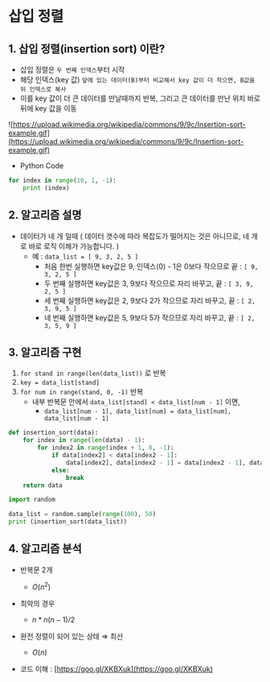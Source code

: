 # 삽입 정렬

## **1. 삽입 정렬(insertion sort) 이란?**

- 삽입 정렬은 `두 번째 인덱스`부터 시작
- 해당 인덱스(key 값) `앞에 있는 데이터(B)부터 비교해서 key 값이 더 작으면, B값을 뒤 인덱스로 복사`
- 이를 key 값이 더 큰 데이터를 만날때까지 반복, 그리고 큰 데이터를 만난 위치 바로 뒤에 key 값을 이동


![https://upload.wikimedia.org/wikipedia/commons/9/9c/Insertion-sort-example.gif](https://upload.wikimedia.org/wikipedia/commons/9/9c/Insertion-sort-example.gif)

- Python Code

```python
for index in range(10, 1, -1):
    print (index)
```

## 2. 알고리즘 설명

- 데이터가 네 개 일때 ( 데이터 갯수에 따라 복잡도가 떨어지는 것은 아니므로, 네 개로 바로 로직 이해가 가능합니다. )
    - 예 : `data_list = [ 9, 3, 2, 5 ]`
        - 처음 한번 실행하면 key값은 9, 인덱스(0) - 1은 0보다 작으므로 끝 : `[ 9, 3, 2, 5 ]`
        - 두 번째 실행하면 key값은 3, 9보다 작으므로 자리 바꾸고, 끝 : `[ 3, 9, 2, 5 ]`
        - 세 번째 실행하면 key값은 2, 9보다 2가 작으므로 자리 바꾸고, 끝 : `[ 2, 3, 9, 5 ]`
        - 네 번째 실행하면 key값은 5, 9보다 5가 작으므로 자리 바꾸고, 끝 : `[ 2, 3, 5, 9 ]`

## 3. 알고리즘 구현

1. `for stand in range(len(data_list))` 로 반복
2. `key = data_list[stand]`
3. `for num in range(stand, 0, -1)` 반복
    - 내부 반복문 안에서 `data_list[stand] < data_list[num - 1]` 이면,
        - `data_list[num - 1], data_list[num] = data_list[num], data_list[num - 1]`

```python
def insertion_sort(data):
    for index in range(len(data) - 1):
        for index2 in range(index + 1, 0, -1):
            if data[index2] < data[index2 - 1]:
                data[index2], data[index2 - 1] = data[index2 - 1], data[index2]
            else:
                break
    return data
```

```python
import random

data_list = random.sample(range(100), 50)
print (insertion_sort(data_list))
```

## 4. 알고리즘 분석

- 반복문 2개
    - $O(n^2)$
- 최악의 경우
    - $n*n(n-1)/2$
- 완전 정렬이 되어 있는 상태 ⇒ 최선
    - $O(n)$

- 코드 이해 : [https://goo.gl/XKBXuk](https://goo.gl/XKBXuk)